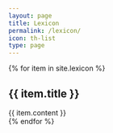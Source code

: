 ```yaml
---
layout: page
title: Lexicon
permalink: /lexicon/
icon: th-list
type: page
---
```


{% for item in site.lexicon %}
  <div class="lexicon">
    <h2>{{ item.title }}</h2>
    {{ item.content }}
  </div>
{% endfor %}
